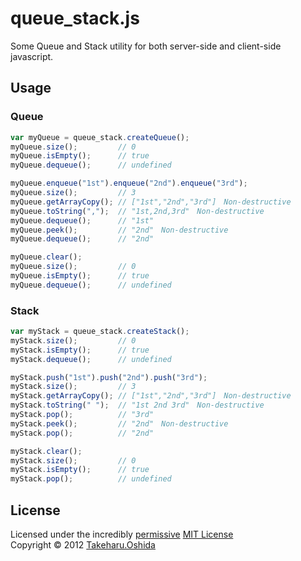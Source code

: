 # queue_stack.js
Some Queue and Stack utility for both server-side and client-side javascript.

## Usage
### Queue

```javascript
var myQueue = queue_stack.createQueue();
myQueue.size();         // 0
myQueue.isEmpty();      // true
myQueue.dequeue();      // undefined

myQueue.enqueue("1st").enqueue("2nd").enqueue("3rd");
myQueue.size();         // 3
myQueue.getArrayCopy(); // ["1st","2nd","3rd"]　Non-destructive
myQueue.toString(",");  // "1st,2nd,3rd"　Non-destructive
myQueue.dequeue();      // "1st"
myQueue.peek();         // "2nd"　Non-destructive
myQueue.dequeue();      // "2nd"

myQueue.clear();
myQueue.size();         // 0
myQueue.isEmpty();      // true
myQueue.dequeue();      // undefined
```

### Stack

```javascript
var myStack = queue_stack.createStack();
myStack.size();         // 0
myStack.isEmpty();      // true
myStack.dequeue();      // undefined

myStack.push("1st").push("2nd").push("3rd");
myStack.size();         // 3
myStack.getArrayCopy(); // ["1st","2nd","3rd"]　Non-destructive
myStack.toString(" ");  // "1st 2nd 3rd"　Non-destructive
myStack.pop();          // "3rd"
myStack.peek();         // "2nd"　Non-destructive
myStack.pop();          // "2nd"

myStack.clear();
myStack.size();         // 0
myStack.isEmpty();      // true
myStack.pop();          // undefined
```


## License

Licensed under the incredibly [permissive](http://en.wikipedia.org/wiki/Permissive_free_software_licence) [MIT License](http://creativecommons.org/licenses/MIT/)
<br/>Copyright &copy; 2012 [Takeharu.Oshida](http://georgeosddev.github.com)